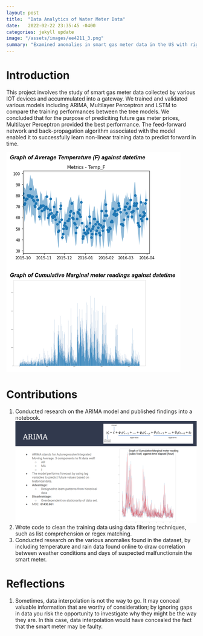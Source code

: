 ```yaml
---
layout: post
title:  "Data Analytics of Water Meter Data"
date:   2022-02-22 23:35:45 -0400
categories: jekyll update
image: "/assets/images/ee4211_3.png"
summary: "Examined anomalies in smart gas meter data in the US with rigorous prediction models."
---
```

# Introduction
This project involves the study of smart gas meter data collected by various IOT devices and accummulated into a gateway. We trained and validated various models including ARIMA, Multilayer Perceptron and LSTM to compare the training performances between the tree models. We concluded that for the purpose of prediciting future gas meter prices, Multilayer Perceptron provided the best performance. The feed-forward network and back-propagation algorithm associated with the model enabled it to successfully learn non-linear training data to predict forward in time.

![Data analysis of smart meter data](/assets/images/ee4211_1.png)

# Contributions
1. Conducted research on the ARIMA model and published findings into a notebook. 
![Data analysis of smart meter data](/assets/images/ee4211_4.png)
1. Wrote code to clean the training data using data filtering techniques, such as list comprehension or regex matching.
1. Conducted research on the various anomalies found in the dataset, by including temperature and rain data found online to draw correlation between weather conditions and days of suspected malfunctionsin the smart meter.

# Reflections
1. Sometimes, data interpolation is not the way to go. It may conceal valuable information that are worthy of consideration; by ignoring gaps in data you risk the opportunity to investigate why they might be the way they are. In this case, data interpolation would have concealed the fact that the smart meter may be faulty.
